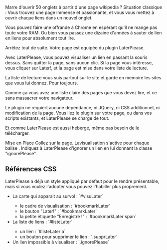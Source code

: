 ﻿Marre d'ouvrir 50 onglets à partir d'une page wikipedia ?
Situation classique : Vous trouvez une page immense et passionante, et vous vous mettez à ouvrir chaque liens dans un nouvel onglet.

Vous pouvez faire une offrande à Chrome en espérant qu'il ne mange pas toute votre RAM.
Ou bien vous passez une dizaine d'années à sauter de lien en liens pour absolument tout lire.

Arrêtez tout de suite. Votre page est equipée du plugin LaterPlease.

Avec LaterPlease, vous pouvez visualiser un lien en passant la souris dessus. Sans quitter la page, sans aucun clic.
Si la page vous intêresse, vous cliquer sur Later!, et la page est mise dans votre liste de lecture.

La liste de lecture vous suis partout sur le site et garde en memoire les sites que vous lui donnez. Pour toujours.

Comme ça vous avez une liste claire des pages que vous devez lire, et ce sans massacrer votre navigateur.

Le plugin ne requiert aucune dependance, ni JQuery, ni CSS additionnel, ni modification de la page.
Vous liez le plugin sur votre page, ou dans vos scripts existants, et LaterPlease se charge de tout.

Et comme LaterPlease est aussi hebergé, même pas besoin de le télécharger.

Mise en Place
Collez <script src="laterplease.js"></script> sur la page.
Lavisualisation s'active pour chaque balise <a>.
Indiquez à LaterPlease d'ignorer un lien en lui donnant la classe "ignorePlease".

<h2>Références CSS</h2>
LaterPlease a déjà un style appliqué par défaut pour le rendre présentable, mais si vous voulez l'adopter vous pouvez l'habiller plus proprement.

<ul>
<li>La carte qui apparait au survol : `#visuLater`</li>
<ul>
	<li>le cadre de visualisation : `#bookmarkLater`</li>
	<li>le bouton "Later!" : `#bookmarkLater`</li>
		<li>la petite étiquette "Enregistré !" : `#bookmarkLater span`</li>
</ul>
<li>La liste de liens : `#listeLater`</li>
<ul>
	<li>un lien : `#listeLater a`</li>
	<li>un bouton pour supprimer le lien : `.supprLater`</li>
</ul>
<li>Un lien impossible à visualiser : `.ignorePlease`</li>
</ul>